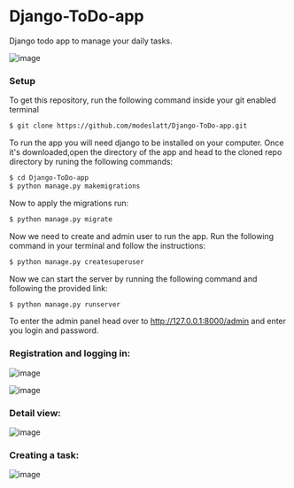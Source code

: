 ﻿# Django-ToDo-app
Django todo app to manage your daily tasks.

![image](https://user-images.githubusercontent.com/130636082/231813968-3a741db5-4d1f-4cf0-98af-f70a19511174.png)
### Setup
To get this repository, run the following command inside your git enabled terminal

```bash
$ git clone https://github.com/modeslatt/Django-ToDo-app.git
```
To run the app you will need django to be installed on your computer.
Once it's downloaded,open the directory of the app and head to the cloned repo directory by runing the following commands:

```bash
$ cd Django-ToDo-app
$ python manage.py makemigrations
```

Now to apply the migrations run:

```bash
$ python manage.py migrate
```

Now we need to create and admin user to run the app. Run the following command in your terminal and follow the instructions:

```bash
$ python manage.py createsuperuser
```

Now we can start the server by running the following command and following the provided link: 

```bash
$ python manage.py runserver
```

To enter the admin panel head over to http://127.0.0.1:8000/admin and enter you login and password.

### Registration and logging in:

![image](https://user-images.githubusercontent.com/130636082/231817928-07833b8e-124c-418a-86e9-249505efa2c6.png)

![image](https://user-images.githubusercontent.com/130636082/231818058-2edbaa5b-ff61-49b6-9f55-4732ca4ee38e.png)

### Detail view:

![image](https://user-images.githubusercontent.com/130636082/231818417-7ac02ec6-90f8-4b7b-8544-b423e23404bf.png)

### Creating a task:

![image](https://user-images.githubusercontent.com/130636082/231818542-47f256ec-a145-4ac8-ab10-07fa4ebf944e.png)
